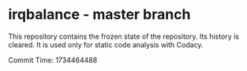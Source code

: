# irqbalance - master branch

This repository contains the frozen state of the repository.
Its history is cleared. It is used only for static code
analysis with Codacy.

Commit Time: 1734464488